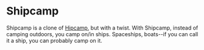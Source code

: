 # Shipcamp
Shipcamp is a clone of [Hipcamp](https://www.hipcamp.com/), but with a twist. With Shipcamp, instead of camping outdoors, you camp on/in ships. Spaceships, boats--if you can call it a ship, you can probably camp on it.
